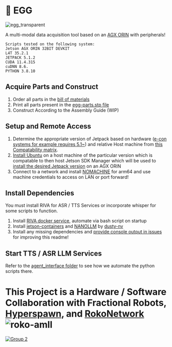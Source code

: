 # 🥚 EGG
![egg_transparent](https://github.com/user-attachments/assets/58ca5637-7819-4e6d-8d7b-121a936afb14)

A multi-modal data acquisition tool based on an [AGX ORIN](https://www.nvidia.com/en-us/autonomous-machines/embedded-systems/jetson-orin/) with peripherals!

```
Scripts tested on the following system:
Jetson AGX ORIN 32BIT DEVKIT
L4T 35.2.1
JETPACK 5.1.2
CUDA 11.4.315
cuDNN 8.6.
PYTHON 3.8.10
```
## Acquire Parts and Construct
1. Order all parts in the [bill of materials](https://github.com/robit-man/EGG/blob/main/hardware/README.md)
2. Print all parts present in the [egg-parts.stp file](https://github.com/robit-man/EGG/blob/main/hardware/egg-parts.stp)
3. Construct According to the Assembly Guide (WIP)

## Setup and Remote Access
1. Determine the appropriate version of Jetpack based on hardware ([e-con systems for example requires 5.1~](https://www.e-consystems.com/nvidia-cameras/jetson-agx-orin-cameras/ar0821-4k-hdr-gmsl2-camera.asp)) and relative Host machine from [this Compatability matrix](https://docs.nvidia.com/sdk-manager/system-requirements/index.html).
2. [Install Ubuntu](https://ubuntu.com/download/desktop/thank-you?version=24.04.1&architecture=amd64&lts=true) on a host machine of the particular version which is compatable to then host Jetson SDK Manager which will be used to [install the desired Jetpack version](https://docs.nvidia.com/sdk-manager/install-with-sdkm-jetson/index.html) on an AGX ORIN
3. Connect to a network and install [NOMACHINE](https://downloads.nomachine.com/download/?id=114&distro=ARM) for arm64 and use machine credentials to access on LAN or port forward!

## Install Dependencies
You must install RIVA for ASR / TTS Services or incorporate whisper for some scripts to function.

1. Install [RIVA docker service](https://catalog.ngc.nvidia.com/orgs/nvidia/teams/riva/resources/riva_quickstart_arm64), automate via bash script on startup
2. Install [jetson-containers](https://github.com/dusty-nv/jetson-containers) and [NANOLLM](https://dusty-nv.github.io/NanoLLM/install.html) by [dusty-nv](https://github.com/dusty-nv)
3. Install any missing dependencies and [provide console output in issues](https://github.com/robit-man/EGG/issues) for improving this readme!

## Start TTS / ASR LLM Services
Refer to the [agent_interface folder](https://github.com/robit-man/EGG/tree/main/python_scripts/agent_interface) to see how we automate the python scripts there.

# This Project is a Hardware / Software Collaboration with Fractional Robots, [Hyperspawn](https://github.com/Hyperspawn), and [RokoNetwork](https://x.com/RokoNetwork)![roko-amll](https://github.com/user-attachments/assets/c0e19c4f-6c3b-461c-9866-937424b12c3e)
[![Group 2](https://github.com/robit-man/dropbear-neck-assembly/assets/36677806/bd13c6f5-7a3f-4262-9891-4259f17abbe0)](https://t.me/fractionalrobots)

